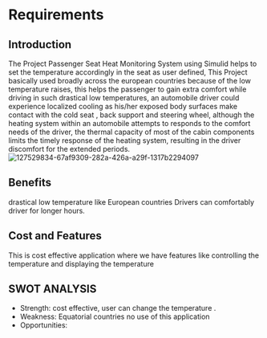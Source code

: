 # Requirements
## Introduction
The Project Passenger Seat Heat Monitoring System using Simulid helps to set the temperature accordingly in the seat as user defined, This Project basically used broadly across the european countries because of the low temperature raises, this helps the passenger to gain extra comfort while driving in such drastical low temperatures, an automobile driver could experience localized cooling as his/her exposed body surfaces make contact with  the cold seat , back support and steering wheel, although the heating system within an automobile attempts to responds to the comfort needs of the driver, the thermal capacity of most of the cabin components limits the timely response of the heating system, resulting in the driver discomfort for the extended periods.  
![127529834-67af9309-282a-426a-a29f-1317b2294097](https://user-images.githubusercontent.com/62930320/133557189-94e87ad9-0637-44af-ac93-ca06cc033e67.jpeg)
## Benefits
drastical low temperature like European countries Drivers can comfortably driver for longer hours.
## Cost and Features
This is  cost effective application where we have features like controlling the temperature and displaying the temperature
## SWOT ANALYSIS
 * Strength: cost effective, user can change the temperature .
 * Weakness: Equatorial countries no use of this application
 * Opportunities: 
